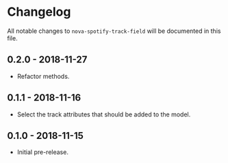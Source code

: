 # Changelog

All notable changes to `nova-spotify-track-field` will be documented in this file.

## 0.2.0 - 2018-11-27

- Refactor methods.

## 0.1.1 - 2018-11-16

- Select the track attributes that should be added to the model.

## 0.1.0 - 2018-11-15

- Initial pre-release.
